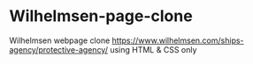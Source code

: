 # Wilhelmsen-page-clone
Wilhelmsen webpage clone https://www.wilhelmsen.com/ships-agency/protective-agency/ using HTML &amp; CSS only
